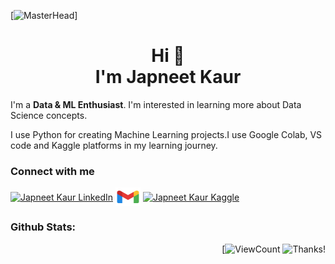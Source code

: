 [![MasterHead](https://mir-s3-cdn-cf.behance.net/project_modules/max_1200/79731568097599.5b50bca477735.jpg)]

<h1 align="center">Hi 👋<br>I'm Japneet Kaur</h1>

I'm a **Data & ML Enthusiast**. I'm interested in learning more about Data Science concepts. 

I use Python for creating Machine Learning projects.I use Google Colab, VS code and Kaggle platforms in my learning journey.

### Connect with me

<p align="left">
  <a href="https://www.linkedin.com/in/japneetkaur2706" target="blank"><img align="center" src="https://raw.githubusercontent.com/rahuldkjain/github-profile-readme-generator/master/src/images/icons/Social/linked-in-alt.svg" alt="Japneet Kaur LinkedIn" height="30" width="40" /></a>
  <a href="mailto:d.japneetofficial27@gmail.com" target="blank"><img align="center" src="https://raw.githubusercontent.com/rahuldkjain/github-profile-readme-generator/master/src/images/icons/Social/gmail.svg" alt="Japneet Kaur Gmail" height="30" width="40" /></a>
  <a href="https://www.kaggle.com/japneetkaur" target="blank"><img align="center" src="https://raw.githubusercontent.com/rahuldkjain/github-profile-readme-generator/master/src/images/icons/Social/kaggle.svg" alt="Japneet Kaur Kaggle" height="30" width="40" /></a>
</p>
<!---
[![Linkedin Badge](https://img.shields.io/badge/-Kavya_D-blue?style=flat-square&logo=Linkedin&logoColor=white&link=https://www.linkedin.com/in/Kavya2099/)](https://www.linkedin.com/in/Kavya2099/)  
 [![Kaggle](https://img.shields.io/badge/Kaggle-Contributor-blue.svg)](https://www.kaggle.com/kavya2099)
[![Gmail Badge](https://img.shields.io/badge/-Japneet_Kaur-c14438?style=flat-square&logo=Gmail&logoColor=white&link=mailto:d.japneetofficial27@gmail.com)](mailto:d.japneetofficial27@gmail.com)
--->
  
  

### Github Stats: 
<!---
<p align="center">
  
  <img src="https://github-readme-stats.vercel.app/api?username=Kavya2099&hide=stars&show_icons=true&theme=dracula&line_height=32">
  <img src="https://github-readme-stats.vercel.app/api/top-langs/?username=Kavya2099&count_private=true&theme=dracula">

</p>
--->


<div align="right">

<!---
[![HitCount](http://hits.dwyl.com/Kavya2099/Kavya2099.svg)](http://hits.dwyl.com/Kavya2099/Kavya2099)   --->
[![ViewCount](https://views.whatilearened.today/views/github/japneet2730/japneet2730.svg) ![Thanks!](https://img.shields.io/badge/Thanks%20for%20visiting-!-1EAEDB.svg)

</div>

<!---
japneet2730/japneet2730 is a ✨ special ✨ repository because its `README.md` (this file) appears on your GitHub profile.
You can click the Preview link to take a look at your changes.
Here are some ideas to get you started:

- 🔭 I’m currently working on ...
- 🌱 I’m currently learning ...
- 👯 I’m looking to collaborate on ...
- 🤔 I’m looking for help with ...
- 💬 Ask me about ...
- 📫 How to reach me: ...
- 😄 Pronouns: ...
- ⚡ Fun fact:
--->
